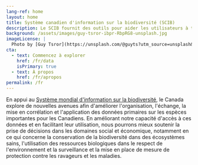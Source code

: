 ```yaml
---
lang-ref: home
layout: home
title: Système canadien d'information sur la biodiversité (SCIB)
description: Le SCIB fournit des outils pour aider les utilisateurs à trouver les informations dont ils ont besoin.
background: /assets/images/guy-tsror-ibpr-RbpRG8-unsplash.jpg
imageLicense: |
  Photo by [Guy Tsror](https://unsplash.com/@guyts?utm_source=unsplash&amp;utm_medium=referral&amp;utm_content=creditCopyText) on [Unsplash](https://unsplash.com/?utm_source=unsplash&utm_medium=referral&utm_content=creditCopyText)
cta:
  - text: Commencez à explorer
    href: /fr/data
    isPrimary: true
  - text: À propos
    href: /fr/apropos
permalink: /fr
---
```


En appui au [Système mondial d'information sur la biodiversité](https://www.gbif.org/fr/), le Canada explore de nouvelles avenues afin d'améliorer l'organisation, l'échange, la mise en corrélation et l'application des données primaires sur les espèces importantes pour les Canadiens. En améliorant notre capacité d'accès à ces données et en facilitant leur utilisation, nous pourrons mieux soutenir la prise de décisions dans les domaines social et économique, notamment en ce qui concerne la conservation de la biodiversité dans des écosystèmes sains, l'utilisation des ressources biologiques dans le respect de l'environnement et la surveillance et la mise en place de mesure de protection contre les ravageurs et les maladies.